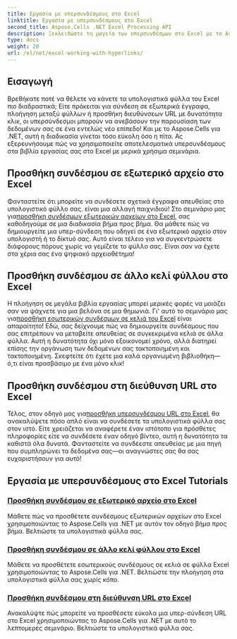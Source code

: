 ```yaml
---
title: Εργασία με υπερσυνδέσμους στο Excel
linktitle: Εργασία με υπερσυνδέσμους στο Excel
second_title: Aspose.Cells .NET Excel Processing API
description: Ξεκλειδώστε τη μαγεία των υπερσυνδέσμων στο Excel με το Aspose.Cells για .NET. Ανακαλύψτε πόσο απλό είναι να βελτιώσετε αποτελεσματικά τα υπολογιστικά φύλλα σας.
type: docs
weight: 20
url: /el/net/excel-working-with-hyperlinks/
---
```

## Εισαγωγή

Βρεθήκατε ποτέ να θέλετε να κάνετε τα υπολογιστικά φύλλα του Excel πιο διαδραστικά; Είτε πρόκειται για σύνδεση σε εξωτερικά έγγραφα, πλοήγηση μεταξύ φύλλων ή προσθήκη διευθύνσεων URL με δυνατότητα κλικ, οι υπερσύνδεσμοι μπορούν να ανεβάσουν την παρουσίαση των δεδομένων σας σε ένα εντελώς νέο επίπεδο! Και με το Aspose.Cells για .NET, αυτή η διαδικασία γίνεται τόσο εύκολη όσο η πίτα. Ας εξερευνήσουμε πώς να χρησιμοποιείτε αποτελεσματικά υπερσυνδέσμους στα βιβλία εργασίας σας στο Excel με μερικά χρήσιμα σεμινάρια.

## Προσθήκη συνδέσμου σε εξωτερικό αρχείο στο Excel
Φανταστείτε ότι μπορείτε να συνδέσετε σχετικά έγγραφα απευθείας στο υπολογιστικό φύλλο σας. είναι μια αλλαγή παιχνιδιού! Στο σεμινάριο μας για[προσθήκη συνδέσμων εξωτερικών αρχείων στο Excel](./add-link-to-external-file/), σας καθοδηγούμε σε μια διαδικασία βήμα προς βήμα. Θα μάθετε πώς να δημιουργείτε μια υπερ-σύνδεση που οδηγεί σε ένα εξωτερικό αρχείο στον υπολογιστή ή το δίκτυό σας. Αυτό είναι τέλειο για να συγκεντρώσετε διάφορους πόρους χωρίς να γεμίζετε το φύλλο σας. Είναι σαν να έχετε στα χέρια σας ένα ψηφιακό αρχειοθέτημα!

## Προσθήκη συνδέσμου σε άλλο κελί φύλλου στο Excel
 Η πλοήγηση σε μεγάλα βιβλία εργασίας μπορεί μερικές φορές να μοιάζει σαν να ψάχνετε για μια βελόνα σε μια θημωνιά. Γι' αυτό το σεμινάριο μας για[προσθήκη εσωτερικών συνδέσμων σε κελιά του Excel](./add-link-to-other-sheet-cell/) είναι απαραίτητο! Εδώ, σας δείχνουμε πώς να δημιουργείτε συνδέσμους που σας επιτρέπουν να μεταβείτε απευθείας σε συγκεκριμένα κελιά σε άλλα φύλλα. Αυτή η δυνατότητα όχι μόνο εξοικονομεί χρόνο, αλλά διατηρεί επίσης την οργάνωση των δεδομένων σας τακτοποιημένη και τακτοποιημένη. Σκεφτείτε ότι έχετε μια καλά οργανωμένη βιβλιοθήκη—ό,τι είναι προσβάσιμο με ένα μόνο κλικ!

## Προσθήκη συνδέσμου στη διεύθυνση URL στο Excel
Τέλος, στον οδηγό μας για[προσθήκη υπερσυνδέσμου URL στο Excel](./add-link-to-url/), θα ανακαλύψετε πόσο απλό είναι να συνδέσετε τα υπολογιστικά φύλλα σας στον ιστό. Είτε χρειάζεται να αναφέρετε έναν ιστότοπο για πρόσθετες πληροφορίες είτε να συνδέσετε έναν οδηγό βίντεο, αυτή η δυνατότητα τα καθιστά όλα δυνατά. Φανταστείτε να συνδέεστε απευθείας με μια πηγή που συμπληρώνει τα δεδομένα σας—οι αναγνώστες σας θα σας ευχαριστήσουν για αυτό!

## Εργασία με υπερσυνδέσμους στο Excel Tutorials
### [Προσθήκη συνδέσμου σε εξωτερικό αρχείο στο Excel](./add-link-to-external-file/)
Μάθετε πώς να προσθέτετε συνδέσμους εξωτερικών αρχείων στο Excel χρησιμοποιώντας το Aspose.Cells για .NET με αυτόν τον οδηγό βήμα προς βήμα. Βελτιώστε τα υπολογιστικά φύλλα σας.
### [Προσθήκη συνδέσμου σε άλλο κελί φύλλου στο Excel](./add-link-to-other-sheet-cell/)
Μάθετε να προσθέτετε εσωτερικούς συνδέσμους σε κελιά σε φύλλα Excel χρησιμοποιώντας το Aspose.Cells για .NET. Βελτιώστε την πλοήγηση στα υπολογιστικά φύλλα σας χωρίς κόπο.
### [Προσθήκη συνδέσμου στη διεύθυνση URL στο Excel](./add-link-to-url/)
Ανακαλύψτε πώς μπορείτε να προσθέσετε εύκολα μια υπερ-σύνδεση URL στο Excel χρησιμοποιώντας το Aspose.Cells για .NET με αυτό το λεπτομερές σεμινάριο. Βελτιώστε τα υπολογιστικά φύλλα σας.